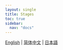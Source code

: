 ```yaml
---
layout: single
title: Stages
toc: true
sidebar:
  nav: "docs"
---
```

[English](/dancexr/features/stages) | [简体中文](/zh/dancexr/features/stages) | [日本語](/jp/dancexr/features/stages)


